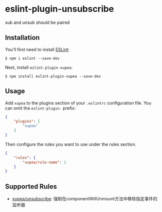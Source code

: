 # eslint-plugin-unsubscribe

sub and unsub should be paired

## Installation

You'll first need to install [ESLint](http://eslint.org):

```
$ npm i eslint --save-dev
```

Next, install `eslint-plugin-xupea`:

```
$ npm install eslint-plugin-xupea --save-dev
```


## Usage

Add `xupea` to the plugins section of your `.eslintrc` configuration file. You can omit the `eslint-plugin-` prefix:

```json
{
    "plugins": [
        "xupea"
    ]
}
```


Then configure the rules you want to use under the rules section.

```json
{
    "rules": {
        "xupea/rule-name": 2
    }
}
```

## Supported Rules

* [xupea/unsubscribe](docs/rules/unsubscribe.md): 强制在componentWillUnmount方法中移除指定事件的监听器





